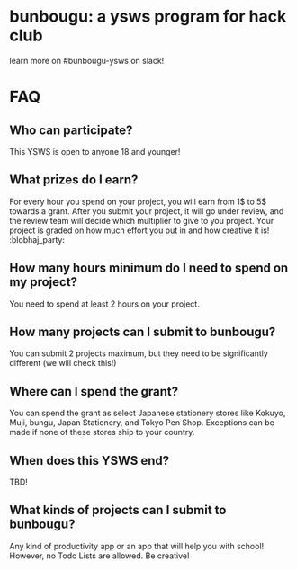 # bunbougu: a ysws program for hack club
learn more on #bunbougu-ysws on slack!

# FAQ
## Who can participate?
This YSWS is open to anyone 18 and younger! 

## What prizes do I earn?
For every hour you spend on your project, you will earn from 1$ to 5$ towards a grant. After you submit your project, it will go under review, and the review team will decide which multiplier to give to you project. Your project is graded on how much effort you put in and how creative it is! :blobhaj_party:

## How many hours minimum do I need to spend on my project?
You need to spend at least 2 hours on your project.

## How many projects can I submit to bunbougu?
You can submit 2 projects maximum, but they need to be significantly different (we will check this!)

## Where can I spend the grant?
You can spend the grant as select Japanese stationery stores like Kokuyo, Muji, bungu, Japan Stationery, and Tokyo Pen Shop. Exceptions can be made if none of these stores ship to your country.

## When does this YSWS end?
TBD!

## What kinds of projects can I submit to bunbougu?
Any kind of productivity app or an app that will help you with school! However, no Todo Lists are allowed. Be creative!

